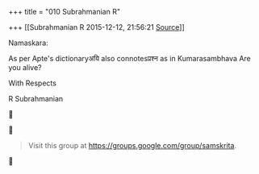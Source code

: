 +++
title = "010 Subrahmanian R"

+++
[[Subrahmanian R	2015-12-12, 21:56:21 [Source](https://groups.google.com/g/samskrita/c/xtWfKbjAKn8)]]



Namaskara:

  

As per Apte's dictionaryअयि also connotesप्रश्न as in Kumarasambhava Are you alive?

  

With Respects

R Subrahmanian

  





> Visit this group at <https://groups.google.com/group/samskrita>.



